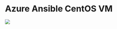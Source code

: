 # Azure Ansible CentOS VM

<a href="https://portal.azure.com/#create/Microsoft.Template/uri/https%3A%2F%2Fraw.githubusercontent.com%2Frussmckendrick%2Fazure-ansible-centos%2Fmaster%2Fazuredeploy.json" alt="Deploy to Azure" target="_blank">
   <img src="http://azuredeploy.net/deploybutton.png"/>
</a>